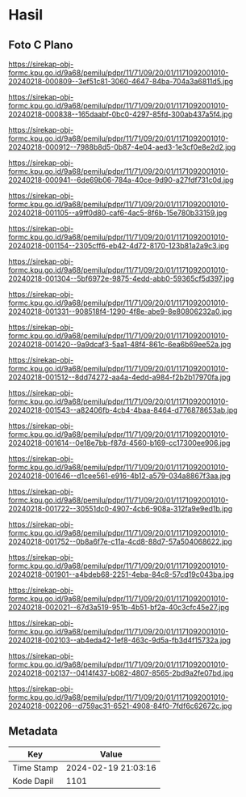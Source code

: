 # Hasil

## Foto C Plano

https://sirekap-obj-formc.kpu.go.id/9a68/pemilu/pdpr/11/71/09/20/01/1171092001010-20240218-000809--3ef51c81-3060-4647-84ba-704a3a6811d5.jpg

https://sirekap-obj-formc.kpu.go.id/9a68/pemilu/pdpr/11/71/09/20/01/1171092001010-20240218-000838--165daabf-0bc0-4297-85fd-300ab437a5f4.jpg

https://sirekap-obj-formc.kpu.go.id/9a68/pemilu/pdpr/11/71/09/20/01/1171092001010-20240218-000912--7988b8d5-0b87-4e04-aed3-1e3cf0e8e2d2.jpg

https://sirekap-obj-formc.kpu.go.id/9a68/pemilu/pdpr/11/71/09/20/01/1171092001010-20240218-000941--6de69b06-784a-40ce-9d90-a27fdf731c0d.jpg

https://sirekap-obj-formc.kpu.go.id/9a68/pemilu/pdpr/11/71/09/20/01/1171092001010-20240218-001105--a9ff0d80-caf6-4ac5-8f6b-15e780b33159.jpg

https://sirekap-obj-formc.kpu.go.id/9a68/pemilu/pdpr/11/71/09/20/01/1171092001010-20240218-001154--2305cff6-eb42-4d72-8170-123b81a2a9c3.jpg

https://sirekap-obj-formc.kpu.go.id/9a68/pemilu/pdpr/11/71/09/20/01/1171092001010-20240218-001304--5bf6972e-9875-4edd-abb0-59365cf5d397.jpg

https://sirekap-obj-formc.kpu.go.id/9a68/pemilu/pdpr/11/71/09/20/01/1171092001010-20240218-001331--908518f4-1290-4f8e-abe9-8e80806232a0.jpg

https://sirekap-obj-formc.kpu.go.id/9a68/pemilu/pdpr/11/71/09/20/01/1171092001010-20240218-001420--9a9dcaf3-5aa1-48f4-861c-6ea6b69ee52a.jpg

https://sirekap-obj-formc.kpu.go.id/9a68/pemilu/pdpr/11/71/09/20/01/1171092001010-20240218-001512--8dd74272-aa4a-4edd-a984-f2b2b17970fa.jpg

https://sirekap-obj-formc.kpu.go.id/9a68/pemilu/pdpr/11/71/09/20/01/1171092001010-20240218-001543--a82406fb-4cb4-4baa-8464-d776878653ab.jpg

https://sirekap-obj-formc.kpu.go.id/9a68/pemilu/pdpr/11/71/09/20/01/1171092001010-20240218-001614--0e18e7bb-f87d-4560-b169-cc17300ee906.jpg

https://sirekap-obj-formc.kpu.go.id/9a68/pemilu/pdpr/11/71/09/20/01/1171092001010-20240218-001646--d1cee561-e916-4b12-a579-034a8867f3aa.jpg

https://sirekap-obj-formc.kpu.go.id/9a68/pemilu/pdpr/11/71/09/20/01/1171092001010-20240218-001722--30551dc0-4907-4cb6-908a-312fa9e9ed1b.jpg

https://sirekap-obj-formc.kpu.go.id/9a68/pemilu/pdpr/11/71/09/20/01/1171092001010-20240218-001752--0b8a6f7e-c11a-4cd8-88d7-57a504068622.jpg

https://sirekap-obj-formc.kpu.go.id/9a68/pemilu/pdpr/11/71/09/20/01/1171092001010-20240218-001901--a4bdeb68-2251-4eba-84c8-57cd19c043ba.jpg

https://sirekap-obj-formc.kpu.go.id/9a68/pemilu/pdpr/11/71/09/20/01/1171092001010-20240218-002021--67d3a519-951b-4b51-bf2a-40c3cfc45e27.jpg

https://sirekap-obj-formc.kpu.go.id/9a68/pemilu/pdpr/11/71/09/20/01/1171092001010-20240218-002103--ab4eda42-1ef8-463c-9d5a-fb3d4f15732a.jpg

https://sirekap-obj-formc.kpu.go.id/9a68/pemilu/pdpr/11/71/09/20/01/1171092001010-20240218-002137--0414f437-b082-4807-8565-2bd9a2fe07bd.jpg

https://sirekap-obj-formc.kpu.go.id/9a68/pemilu/pdpr/11/71/09/20/01/1171092001010-20240218-002206--d759ac31-6521-4908-84f0-7fdf6c62672c.jpg


## Metadata

| Key        | Value               |
| ---------- | ------------------- |
| Time Stamp | 2024-02-19 21:03:16 |
| Kode Dapil | 1101                |



